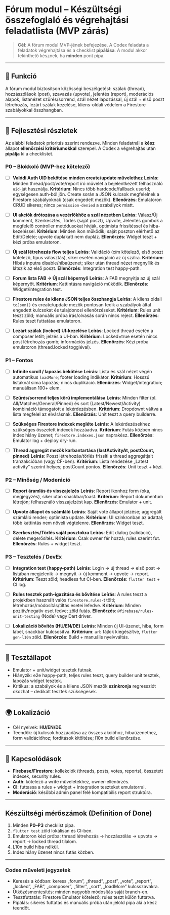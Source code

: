# Fórum modul – Készültségi összefoglaló és végrehajtási feladatlista (MVP zárás)

> **Cél**: A fórum modul MVP-jének befejezése. A Codex feladata a feladatok végrehajtása és a checklist **pipálása**. A modul akkor tekinthető késznek, ha **minden** pont pipa.

---

## 🎯 Funkció

A fórum modul biztosítson közösségi beszélgetést: szálak (thread), hozzászólások (post), szavazás (upvote), jelentés (report), moderációs alapok, listanézet szűrés/sorrend, szál nézet lapozással, új szál + első poszt létrehozás, lezárt szálak kezelése, kliens-oldali védelem a Firestore szabályokkal összhangban.

---

## 🧠 Fejlesztési részletek

Az alábbi feladatok prioritás szerint rendezve. Minden feladatnál a **kész** állapot **ellenőrzési kritériumokkal** szerepel. A Codex a végrehajtás után **pipálja** ki a checklistet.

### P0 – Blokkoló (MVP-hez kötelező)

* [ ] **Valódi Auth UID bekötése minden create/update művelethez**
  **Leírás**: Minden thread/post/vote/report író művelet a bejelentkezett felhasználó `uid`-ját használja.
  **Kritérium**: Nincs több hardcode/fallback userId; egységesen auth-ból jön. Create során a JSON kulcsok megfelelnek a Firestore szabályoknak (csak engedett mezők).
  **Ellenőrzés**: Emulatoron CRUD sikeres; nincs `permission-denied` a szabályok miatt.

* [ ] **UI akciók drótozása a vezérlőkhöz a szál nézetben**
  **Leírás**: Válasz/Új komment, Szerkesztés, Törlés (saját poszt), Upvote, Jelentés gombok a megfelelő controller metódusokat hívják, optimista frissítéssel és hiba-kezeléssel.
  **Kritérium**: Minden ikon működik; saját poszton elérhető az Edit/Delete; upvote duplakatt nem dupláz.
  **Ellenőrzés**: Widget teszt + kézi próba emulatoron.

* [ ] **Új szál létrehozás flow teljes**
  **Leírás**: Validáció (cím kötelező, első poszt kötelező, típus választás), siker esetén navigáció az új szálra.
  **Kritérium**: Hibás inputra disable/hibaüzenet; siker után thread nézet megnyílik és látszik az első poszt.
  **Ellenőrzés**: Integration test happy-path.

* [ ] **Forum lista FAB → Új szál képernyő**
  **Leírás**: A FAB megnyitja az új szál képernyőt.
  **Kritérium**: Kattintásra navigáció működik.
  **Ellenőrzés**: Widget/integration test.

* [ ] **Firestore rules és kliens JSON teljes összhangja**
  **Leírás**: A kliens oldali `toJson()` és create/update mezők pontosan fedik a szabályok által engedett kulcsokat és tulajdonosi ellenőrzéseket.
  **Kritérium**: Rules unit teszt zöld; manuális próba írás/olvasás során nincs reject.
  **Ellenőrzés**: Rules teszt futtatása emulatoron.

* [ ] **Lezárt szálak (locked) UI-kezelése**
  **Leírás**: Locked thread esetén a composer letilt; jelzés a UI-ban.
  **Kritérium**: Locked=true esetén nincs post létrehozás gomb; információs jelzés.
  **Ellenőrzés**: Kézi próba emulatoron (thread.locked toggléval).

### P1 – Fontos

* [ ] **Infinite scroll / lapozás bekötése**
  **Leírás**: Lista és szál nézet végén automatikus `loadMore`; footer loading indikátor.
  **Kritérium**: Hosszú listáknál sima lapozás; nincs duplikáció.
  **Ellenőrzés**: Widget/integration; manuálisan 100+ elem.

* [ ] **Szűrés/sorrend teljes körű implementálása**
  **Leírás**: Minden filter (pl. All/Matches/General/Pinned) és sort (Latest/Newest/Activity) kombináció támogatott a lekérdezésben.
  **Kritérium**: Dropdownt váltva a lista megfelel az elvárásnak.
  **Ellenőrzés**: Unit teszt a query builderre.

* [ ] **Szükséges Firestore indexek megléte**
  **Leírás**: A lekérdezésekhez szükséges összetett indexek hozzáadva.
  **Kritérium**: Futás közben nincs index hiány üzenet; `firestore.indexes.json` naprakész.
  **Ellenőrzés**: Emulator log + deploy dry-run.

* [ ] **Thread aggregát mezők karbantartása (lastActivityAt, postCount, pinned)**
  **Leírás**: Poszt létrehozás/törlés frissíti a thread aggregátjait tranzakcióban (vagy CF-ben).
  **Kritérium**: Lista rendezése „Latest activity” szerint helyes; postCount pontos.
  **Ellenőrzés**: Unit teszt + kézi.

### P2 – Minőség / Moderáció

* [ ] **Report áramlás és visszajelzés**
  **Leírás**: Report ikonhoz form (oka, megjegyzés), siker után snackbar/toast.
  **Kritérium**: Report dokumentum létrejön; felhasználó visszajelzést kap.
  **Ellenőrzés**: Emulator + unit.

* [ ] **Upvote állapot és számláló**
  **Leírás**: Saját vote állapot jelzése; aggregált számláló render; optimista update.
  **Kritérium**: UI szinkronban az adattal; több kattintás nem növeli végtelenre.
  **Ellenőrzés**: Widget teszt.

* [ ] **Szerkesztés/Törlés saját posztokra**
  **Leírás**: Edit dialog (validáció), delete megerősítés.
  **Kritérium**: Csak owner fér hozzá; rules szerint fut.
  **Ellenőrzés**: Rules + widget teszt.

### P3 – Tesztelés / DevEx

* [ ] **Integration test (happy-path)**
  **Leírás**: Login → új thread → első post → listában megjelenik → megnyit → új komment → upvote → report.
  **Kritérium**: Teszt zöld; headless fut CI-ben.
  **Ellenőrzés**: `flutter test` + CI log.

* [ ] **Rules tesztek path-igazítása és bővítése**
  **Leírás**: A rules teszt a projektben használt valós `firestore.rules`-t tölti; létrehozás/módosítás/tiltás esetei lefedve.
  **Kritérium**: Minden pozitív/negatív eset fedve; zöld futás.
  **Ellenőrzés**: `@firebase/rules-unit-testing` (Node) vagy Dart driver.

* [ ] **Lokalizáció bővítés (HU/EN/DE)**
  **Leírás**: Minden új UI-üzenet, hiba, form label, snackbar kulcsosítva.
  **Kritérium**: `arb` fájlok kiegészítve, `flutter gen-l10n` zöld.
  **Ellenőrzés**: Build + manuális nyelvváltás.

---

## 🧪 Tesztállapot

* Emulator + unit/widget tesztek futnak.
* Hiányzik: e2e happy-path, teljes rules teszt, query builder unit tesztek, lapozás widget tesztek.
* Kritikus: a szabályok és a kliens JSON mezők **szinkronja** regressziót okozhat – dedikált tesztek szükségesek.

---

## 🌍 Lokalizáció

* Cél nyelvek: **HU/EN/DE**.
* Teendők: új kulcsok hozzáadása az összes akcióhoz, hibaüzenethez, form validációhoz; fordítások kitöltése; l10n build ellenőrzése.

---

## 📎 Kapcsolódások

* **Firebase/Firestore**: kollekciók (threads, posts, votes, reports), összetett indexek, security rules.
* **Auth**: kötelező a write műveletekhez, owner-ellenőrzés.
* **CI**: futtassa a rules + widget + integration teszteket emulatorral.
* **Moderáció**: későbbi admin panel felé kompatibilis report struktúra.

---

## Készültségi mérőszámok (Definition of Done)

1. Minden **P0–P3** checklist pipa.
2. `flutter test` zöld lokálisan és CI-ben.
3. Emulatoron kézi próba: thread létrehozás → hozzászólás → upvote → report → locked thread tilalom.
4. L10n build hiba nélkül.
5. Index hiány üzenet nincs futás közben.

---

### Codex műveleti jegyzetek

* Keresés a kódban: keress „forum”, „thread”, „post”, „vote”, „report”, „locked”, „FAB”, „composer”, „filter”, „sort”, „loadMore” kulcsszavakra.
* Ütközésmentesítés: minden nagyobb módosítás saját branch-en.
* Tesztfuttatás: Firestore Emulator kötelező; rules teszt külön futtatva.
* Pipálás: sikeres futtatás és manuális próba után jelöld pipa alá a kész teendőt.
